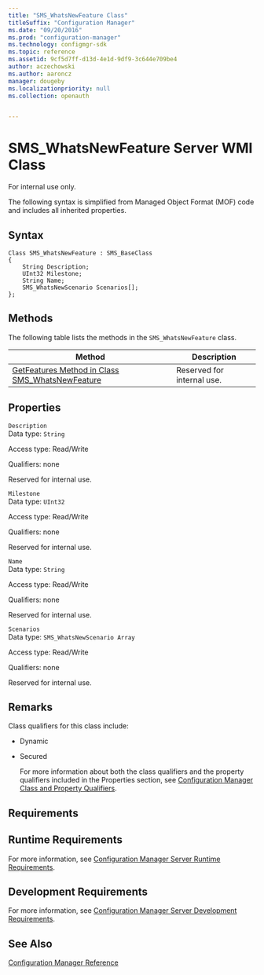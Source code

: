 ```yaml
---
title: "SMS_WhatsNewFeature Class"
titleSuffix: "Configuration Manager"
ms.date: "09/20/2016"
ms.prod: "configuration-manager"
ms.technology: configmgr-sdk
ms.topic: reference
ms.assetid: 9cf5d7ff-d13d-4e1d-9df9-3c644e709be4
author: aczechowski
ms.author: aaroncz
manager: dougeby
ms.localizationpriority: null
ms.collection: openauth


---
```

# SMS_WhatsNewFeature Server WMI Class
For internal use only.  

 The following syntax is simplified from Managed Object Format (MOF) code and includes all inherited properties.  

## Syntax  

```  
Class SMS_WhatsNewFeature : SMS_BaseClass  
{  
    String Description;  
    UInt32 Milestone;  
    String Name;  
    SMS_WhatsNewScenario Scenarios[];  
};  

```  

## Methods  
 The following table lists the methods in the `SMS_WhatsNewFeature` class.  

|Method|Description|  
|------------|-----------------|  
|[GetFeatures Method in Class SMS_WhatsNewFeature](../../../develop/reference/misc/getfeatures-method-in-class-sms_whatsnewfeature.md)|Reserved for internal use.|  

## Properties  
 `Description`  
 Data type: `String`  

 Access type: Read/Write  

 Qualifiers: none  

 Reserved for internal use.  

 `Milestone`  
 Data type: `UInt32`  

 Access type: Read/Write  

 Qualifiers: none  

 Reserved for internal use.  

 `Name`  
 Data type: `String`  

 Access type: Read/Write  

 Qualifiers: none  

 Reserved for internal use.  

 `Scenarios`  
 Data type: `SMS_WhatsNewScenario Array`  

 Access type: Read/Write  

 Qualifiers: none  

 Reserved for internal use.  

## Remarks  
 Class qualifiers for this class include:  

- Dynamic  

- Secured  

  For more information about both the class qualifiers and the property qualifiers included in the Properties section, see [Configuration Manager Class and Property Qualifiers](../../../develop/reference/misc/class-and-property-qualifiers.md).  

## Requirements  

## Runtime Requirements  
 For more information, see [Configuration Manager Server Runtime Requirements](../../../develop/core/reqs/server-runtime-requirements.md).  

## Development Requirements  
 For more information, see [Configuration Manager Server Development Requirements](../../../develop/core/reqs/server-development-requirements.md).  

## See Also  
 [Configuration Manager Reference](../../../develop/reference/configuration-manager-reference.md)
